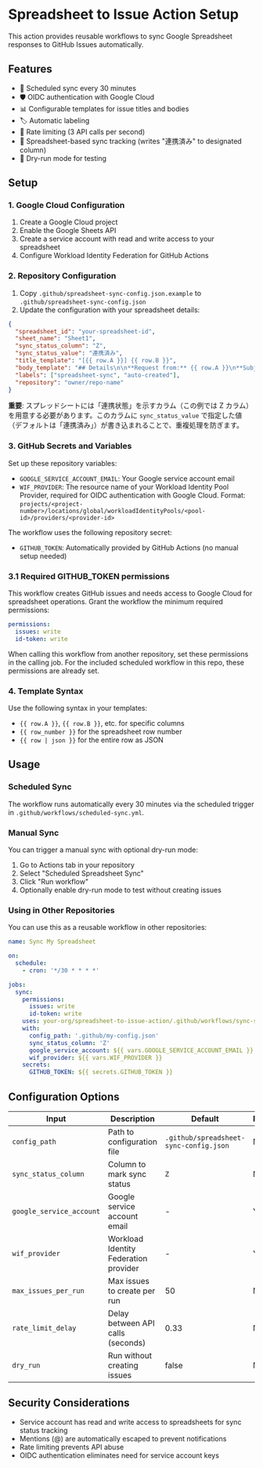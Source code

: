 # Spreadsheet to Issue Action Setup

This action provides reusable workflows to sync Google Spreadsheet responses to GitHub Issues automatically.

## Features

- 🔄 Scheduled sync every 30 minutes
- 🛡️ OIDC authentication with Google Cloud
- 📊 Configurable templates for issue titles and bodies
- 🏷️ Automatic labeling
- 🚦 Rate limiting (3 API calls per second)
- 📝 Spreadsheet-based sync tracking (writes "連携済み" to designated column)
- 🧪 Dry-run mode for testing

## Setup

### 1. Google Cloud Configuration

1. Create a Google Cloud project
2. Enable the Google Sheets API
3. Create a service account with read and write access to your spreadsheet
4. Configure Workload Identity Federation for GitHub Actions

### 2. Repository Configuration

1. Copy `.github/spreadsheet-sync-config.json.example` to `.github/spreadsheet-sync-config.json`
2. Update the configuration with your spreadsheet details:

```json
{
  "spreadsheet_id": "your-spreadsheet-id",
  "sheet_name": "Sheet1",
  "sync_status_column": "Z",
  "sync_status_value": "連携済み",
  "title_template": "[{{ row.A }}] {{ row.B }}",
  "body_template": "## Details\n\n**Request from:** {{ row.A }}\n**Subject:** {{ row.B }}\n**Description:** {{ row.C }}\n\n---\n\n_Auto-generated from spreadsheet row {{ row_number }}_",
  "labels": ["spreadsheet-sync", "auto-created"],
  "repository": "owner/repo-name"
}
```

**重要**: スプレッドシートには「連携状態」を示すカラム（この例では Z カラム）を用意する必要があります。このカラムに `sync_status_value` で指定した値（デフォルトは「連携済み」）が書き込まれることで、重複処理を防ぎます。

### 3. GitHub Secrets and Variables

Set up these repository variables:
- `GOOGLE_SERVICE_ACCOUNT_EMAIL`: Your Google service account email
- `WIF_PROVIDER`: The resource name of your Workload Identity Pool Provider, required for OIDC authentication with Google Cloud.
  Format: `projects/<project-number>/locations/global/workloadIdentityPools/<pool-id>/providers/<provider-id>`

The workflow uses the following repository secret:
- `GITHUB_TOKEN`: Automatically provided by GitHub Actions (no manual setup needed)

### 3.1 Required GITHUB_TOKEN permissions

This workflow creates GitHub issues and needs access to Google Cloud for spreadsheet operations. Grant the workflow the minimum required permissions:

```yaml
permissions:
  issues: write
  id-token: write
```

When calling this workflow from another repository, set these permissions in the calling job. For the included scheduled workflow in this repo, these permissions are already set.

### 4. Template Syntax

Use the following syntax in your templates:
- `{{ row.A }}`, `{{ row.B }}`, etc. for specific columns
- `{{ row_number }}` for the spreadsheet row number
- `{{ row | json }}` for the entire row as JSON

## Usage

### Scheduled Sync

The workflow runs automatically every 30 minutes via the scheduled trigger in `.github/workflows/scheduled-sync.yml`.

### Manual Sync

You can trigger a manual sync with optional dry-run mode:

1. Go to Actions tab in your repository
2. Select "Scheduled Spreadsheet Sync"
3. Click "Run workflow"
4. Optionally enable dry-run mode to test without creating issues

### Using in Other Repositories

You can use this as a reusable workflow in other repositories:

```yaml
name: Sync My Spreadsheet

on:
  schedule:
    - cron: '*/30 * * * *'

jobs:
  sync:
    permissions:
      issues: write
      id-token: write
    uses: your-org/spreadsheet-to-issue-action/.github/workflows/sync-spreadsheet-to-issues.yml@main
    with:
      config_path: '.github/my-config.json'
      sync_status_column: 'Z'
      google_service_account: ${{ vars.GOOGLE_SERVICE_ACCOUNT_EMAIL }}
      wif_provider: ${{ vars.WIF_PROVIDER }}
    secrets:
      GITHUB_TOKEN: ${{ secrets.GITHUB_TOKEN }}
```

## Configuration Options

| Input | Description | Default | Required |
|-------|-------------|---------|----------|
| `config_path` | Path to configuration file | `.github/spreadsheet-sync-config.json` | No |
| `sync_status_column` | Column to mark sync status | `Z` | No |
| `google_service_account` | Google service account email | - | Yes |
| `wif_provider` | Workload Identity Federation provider | - | Yes |
| `max_issues_per_run` | Max issues to create per run | 50 | No |
| `rate_limit_delay` | Delay between API calls (seconds) | 0.33 | No |
| `dry_run` | Run without creating issues | false | No |

## Security Considerations

- Service account has read and write access to spreadsheets for sync status tracking
- Mentions (@) are automatically escaped to prevent notifications
- Rate limiting prevents API abuse
- OIDC authentication eliminates need for service account keys
